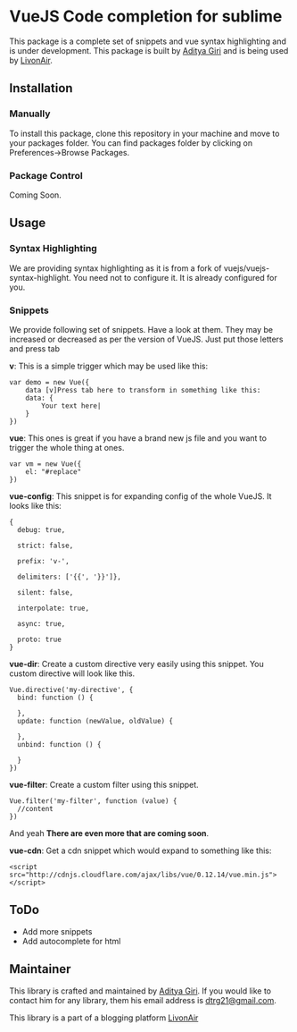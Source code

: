 # VueJS Code completion for sublime

This package is a complete set of snippets and vue syntax highlighting and is under development. This package is built by [Aditya Giri](https://github.com/BrainBuzzer) and is being used by [LivonAir](http://livonair.com).

## Installation

### Manually

To install this package, clone this repository in your machine and move to your packages folder. You can find packages folder by clicking on Preferences->Browse Packages.

### Package Control

Coming Soon.

## Usage

### Syntax Highlighting

We are providing syntax highlighting as it is from a fork of vuejs/vuejs-syntax-highlight. You need not to configure it. It is already configured for you.

### Snippets

We provide following set of snippets. Have  a look at them. They may be increased or decreased as per the version of VueJS. Just put those letters and press <key>tab</key>

**v**:
This is a simple trigger which may be used like this:

	var demo = new Vue({
		data [v]Press tab here to transform in something like this:
		data: {
			Your text here|
		}
	})

**vue**:
This ones is great if you have a brand new js file and you want to trigger the whole thing at ones.

	var vm = new Vue({
		el: "#replace"
	})

**vue-config**:
This snippet is for expanding config of the whole VueJS. It looks like this:

	{
	  debug: true,

	  strict: false,

	  prefix: 'v-',

	  delimiters: ['{{', '}}']},

	  silent: false,

	  interpolate: true,

	  async: true,

	  proto: true
	}

**vue-dir**:
Create a custom directive very easily using this snippet. You custom directive will look like this.

	Vue.directive('my-directive', {
	  bind: function () {

	  },
	  update: function (newValue, oldValue) {

	  },
	  unbind: function () {

	  }
	})

**vue-filter**:
Create a custom filter using this snippet.

	Vue.filter('my-filter', function (value) {
	  //content
	})

And yeah __There are even more that are coming soon__.

**vue-cdn**:
Get a cdn snippet which would expand to something like this:
	
	<script src="http://cdnjs.cloudflare.com/ajax/libs/vue/0.12.14/vue.min.js"></script>

## ToDo

* Add more snippets
* Add autocomplete for html

## Maintainer

This library is crafted and maintained by [Aditya Giri](http://github.com/BrainBuzzer). If you would like to contact him for any library, them his email address is [dtrg21@gmail.com](mailto:dtrg21@gmail.com).

This library is a part of a blogging platform [LivonAir](http://livonair.com)
